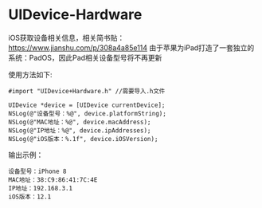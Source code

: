 # UIDevice-Hardware
iOS获取设备相关信息，相关简书贴：https://www.jianshu.com/p/308a4a85e114
由于苹果为iPad打造了一套独立的系统：PadOS，因此Pad相关设备型号将不再更新

使用方法如下:
```
#import "UIDevice+Hardware.h" //需要导入.h文件

UIDevice *device = [UIDevice currentDevice];
NSLog(@"设备型号：%@", device.platformString); 
NSLog(@"MAC地址：%@", device.macAddress);
NSLog(@"IP地址：%@", device.ipAddresses);
NSLog(@"iOS版本：%.1f", device.iOSVersion);
```
输出示例：
```
设备型号：iPhone 8
MAC地址：38:C9:86:41:7C:4E
IP地址：192.168.3.1
iOS版本：12.1
```
